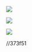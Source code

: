<p>
  <img src="https://github-readme-stats.vercel.app/api/top-langs/?username=fidesosu&theme=calm" />
</p>

<p>
  <img src="https://github-readme-stats.vercel.app/api?username=fidesosu&show_icons=true&theme=calm" />
</p>

![](https://komarev.com/ghpvc/?username=fidesosu&color=c5705d)

//373f51
